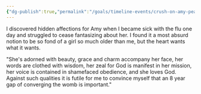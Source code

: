 ```yaml
---
{"dg-publish":true,"permalink":"/goals/timeline-events/crush-on-amy-peavey/","tags":["timeline","crush"],"created":"","updated":""}
---
```



I discovered hidden affections for Amy when I became sick with the flu one day and struggled to cease fantasizing about her. I found it a most absurd notion to be so fond of a girl so much older than me, but the heart wants what it wants.  

"She's adorned with beauty, grace and charm accompany her face, her words are clothed with wisdom, her zeal for God is manifest in her mission, her voice is contained in shamefaced obedience, and she loves God. Against such qualities it is futile for me to convince myself that an 8 year gap of converging the womb is important."